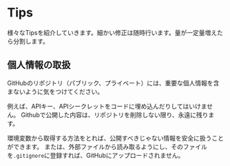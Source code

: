 # Tips

様々なTipsを紹介していきます。細かい修正は随時行います。量が一定量増えたら分割します。

## 個人情報の取扱

GitHubのリポジトリ（パブリック、プライベート）には、重要な個人情報を含まないように気をつけてください。

例えば、APIキー、APIシークレットをコードに埋め込んだりしてはいけません。
Githubで公開した内容は、リポジトリを削除しない限り、永遠に残ります。

環境変数から取得する方法をとれば、公開すべきじゃない情報を安全に扱うことができます。
または、外部ファイルから読み取るようにし、そのファイルを`.gitignore`に登録すれば、GitHubにアップロードされません。
